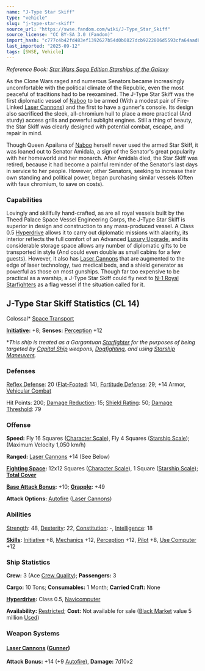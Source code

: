 ```yaml
---
name: "J-Type Star Skiff"
type: "vehicle"
slug: "j-type-star-skiff"
source_url: "https://swse.fandom.com/wiki/J-Type_Star_Skiff"
source_license: "CC BY-SA 3.0 (Fandom)"
import_hash: "c777c4b42fd483ef1392627b54d0b0827dcb9222806d5593cfa64aad831bf2b7"
last_imported: "2025-09-12"
tags: [SWSE, Vehicle]
---
```

*Reference Book: [Star Wars Saga Edition Starships of the Galaxy](https://swse.fandom.com/wiki/Star_Wars_Saga_Edition_Starships_of_the_Galaxy)*

As the Clone Wars raged and numerous Senators became increasingly uncomfortable with the political climate of the Republic, even the most peaceful of traditions had to be reexamined. The J-Type Star Skiff was the first diplomatic vessel of [Naboo](https://swse.fandom.com/wiki/Naboo) to be armed (With a modest pair of Fire-Linked [Laser Cannons](https://swse.fandom.com/wiki/Laser_Cannons)) and the first to have a gunner's console. Its design also sacrificed the sleek, all-chromium hull to place a more practical (And sturdy) access grills and powerful sublight engines. Still a thing of beauty, the Star Skiff was clearly designed with potential combat, escape, and repair in mind.

Though Queen Apailana of [Naboo](https://swse.fandom.com/wiki/Naboo) herself never used the armed Star Skiff, it was loaned out to Senator Amidala, a sign of the Senator's great popularity with her homeworld and her monarch. After Amidala died, the Star Skiff was retired, because it had become a painful reminder of the Senator's last days in service to her people. However, other Senators, seeking to increase their own standing and political power, began purchasing similar vessels (Often with faux chromium, to save on costs).

### Capabilities
Lovingly and skillfully hand-crafted, as are all royal vessels built by the Theed Palace Space Vessel Engineering Corps, the J-Type Star Skiff is superior in design and construction to any mass-produced vessel. A Class 0.5 [Hyperdrive](https://swse.fandom.com/wiki/Hyperdrive) allows it to carry out diplomatic missions with alacrity, its interior reflects the full comfort of an Advanced [Luxury Upgrade](https://swse.fandom.com/wiki/Luxury_Upgrade), and its considerable storage space allows any number of diplomatic gifts to be transported in style (And could even double as small cabins for a few guests). However, it also has [Laser Cannons](https://swse.fandom.com/wiki/Laser_Cannons) that are augmented to the edge of laser technology, two medical beds, and a shield generator as powerful as those on most gunships. Though far too expensive to be practical as a warship, a J-Type Star Skiff could fly next to [N-1 Royal Starfighters](https://swse.fandom.com/wiki/N-1_Royal_Starfighters) as a flag vessel if the situation called for it.

## J-Type Star Skiff Statistics (CL 14)
Colossal* [Space Transport](https://swse.fandom.com/wiki/Space_Transports)

**[Initiative](https://swse.fandom.com/wiki/Initiative):** +8; **Senses:** [Perception](https://swse.fandom.com/wiki/Perception) +12

**This ship is treated as a Gargantuan [Starfighter](https://swse.fandom.com/wiki/Starfighter) for the purposes of being targeted by [Capital Ship](https://swse.fandom.com/wiki/Capital_Ship) weapons, [Dogfighting](https://swse.fandom.com/wiki/Dogfighting), and using [Starship Maneuvers](https://swse.fandom.com/wiki/Starship_Maneuvers).*
### Defenses
[Reflex Defense](https://swse.fandom.com/wiki/Reflex_Defense_(Vehicles)): 20 ([Flat-Footed](https://swse.fandom.com/wiki/Flat-Footed): 14), [Fortitude Defense](https://swse.fandom.com/wiki/Fortitude_Defense_(Vehicles)): 29; +14 Armor, [Vehicular Combat](https://swse.fandom.com/wiki/Vehicular_Combat)

Hit Points: 200; [Damage Reduction](https://swse.fandom.com/wiki/Damage_Reduction): 15; [Shield Rating](https://swse.fandom.com/wiki/Shield_Rating): 50; [Damage Threshold](https://swse.fandom.com/wiki/Damage_Threshold_(Vehicles)): 79
### Offense
**Speed:** Fly 16 Squares ([Character Scale](https://swse.fandom.com/wiki/Character_Scale)), Fly 4 Squares ([Starship Scale](https://swse.fandom.com/wiki/Starship_Scale)); (Maximum Velocity 1,050 km/h)

**Ranged:** [Laser Cannons](https://swse.fandom.com/wiki/Laser_Cannons) +14 (See Below)

**[Fighting Space](https://swse.fandom.com/wiki/Fighting_Space):** 12x12 Squares ([Character Scale](https://swse.fandom.com/wiki/Character_Scale)), 1 Square ([Starship Scale](https://swse.fandom.com/wiki/Starship_Scale)); **[Total Cover](https://swse.fandom.com/wiki/Total_Cover)**

**[Base Attack Bonus](https://swse.fandom.com/wiki/Base_Attack_Bonus):** +10; **[Grapple](https://swse.fandom.com/wiki/Grapple):** +49

**Attack Options:** [Autofire](https://swse.fandom.com/wiki/Autofire_(Vehicle_Combat)) ([Laser Cannons](https://swse.fandom.com/wiki/Laser_Cannons))
### Abilities
[Strength](https://swse.fandom.com/wiki/Strength): 48, [Dexterity](https://swse.fandom.com/wiki/Dexterity): 22, [Constitution](https://swse.fandom.com/wiki/Constitution): -, [Intelligence](https://swse.fandom.com/wiki/Intelligence): 18

**[Skills](https://swse.fandom.com/wiki/Skills):** [Initiative](https://swse.fandom.com/wiki/Initiative) +8, [Mechanics](https://swse.fandom.com/wiki/Mechanics) +12, [Perception](https://swse.fandom.com/wiki/Perception) +12, [Pilot](https://swse.fandom.com/wiki/Pilot) +8, [Use Computer](https://swse.fandom.com/wiki/Use_Computer) +12
### Ship Statistics
**Crew:** 3 (Ace [Crew Quality](https://swse.fandom.com/wiki/Crew_Quality)); **Passengers:** 3

**Cargo:** 10 Tons; **Consumables:** 1 Month; **Carried Craft:** None

**[Hyperdrive](https://swse.fandom.com/wiki/Hyperdrive):** Class 0.5, [Navicomputer](https://swse.fandom.com/wiki/Navicomputer)

**Availability:** [Restricted](https://swse.fandom.com/wiki/Restricted); **Cost:** Not available for sale ([Black Market](https://swse.fandom.com/wiki/Black_Market) value 5 million [Used](https://swse.fandom.com/wiki/Used))
### Weapon Systems
#### **[Laser Cannons](https://swse.fandom.com/wiki/Laser_Cannons) ([Gunner](https://swse.fandom.com/wiki/Gunner))**
**Attack Bonus:** +14 (+9 [Autofire](https://swse.fandom.com/wiki/Autofire_(Vehicle_Combat))), **Damage:** 7d10x2